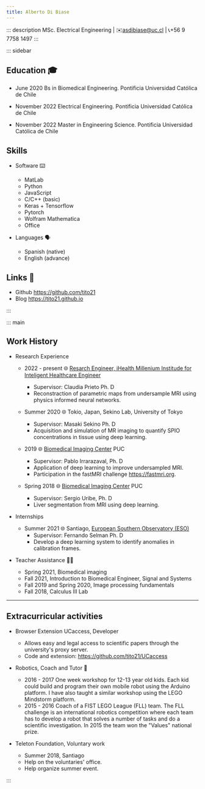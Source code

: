 ```yaml
---
title: Alberto Di Biase
---
```


::: description
MSc. Electrical Engineering | ✉️<asdibiase@uc.cl> | 📞️+56 9 7758 1497
:::

::: sidebar
## Education 🎓️

- June 2020 Bs in Biomedical Engineering. Pontificia Universidad Católica de 
Chile

- November 2022 Electrical Engineering. Pontificia Universidad Católica de Chile

- November 2022 Master in Engineering Science. Pontificia Universidad Católica 
de Chile

## Skills

- Software ⌨️
   + MatLab 
   + Python
   + JavaScript 
   + C/C++ (basic) 
   + Keras + Tensorflow 
   + Pytorch
   + Wolfram Mathematica 
   + Office
    
- Languages 🗣️
   + Spanish (native) 
   + English (advance)

## Links 🔗️
- Github <https://github.com/tito21>
- Blog <https://tito21.github.io>

:::

::: main
## Work History

- Research Experience
   + 2022 - present 🌐️ [Resarch Engineer, iHealth Millenium Institude for 
   Inteligent Healthcare Engineer](http://i-health.cl/)
        + Supervisor: Claudia Prieto Ph. D
        + Reconstraction of parametric maps from undersample MRI using physics 
        informed neural networks.  

   + Summer 2020 🌐️ Tokio, Japan, Sekino Lab, University of Tokyo
        + Supervisor: Masaki Sekino Ph. D
        + Acquisition and simulation of MR imaging to quantify SPIO 
        concentrations in tissue using deep learning.

   + 2019 🌐️ [Biomedical Imaging Center](https://centroimagenesbiomedicas.uc.cl)
   PUC
        + Supervisor: Pablo Irrarazaval, Ph. D
        + Application of deep learning to improve undersampled MRI. 
	    + Participation in the fastMRI challenge 
	    <https://fastmri.org>.

   + Spring 2018 🌐️ [Biomedical Imaging Center](
   https://centroimagenesbiomedicas.uc.cl) PUC
        + Supervisor: Sergio Uribe, Ph. D
        + Liver segmentation from MRI using deep learning.

- Internships
   + Summer 2021 🌐️ Santiago, [European Southern Observatory (ESO)](
   https://www.eso.org)
        + Supervisor: Fernando Selman Ph. D
        + Develop a deep learning system to identify anomalies in calibration 
        frames.

- Teacher Assistance 👨‍🏫️
   + Spring 2021, Biomedical imaging
   + Fall 2021, Introduction to Biomedical Engineer, Signal and Systems
   + Fall 2019 and Spring 2020, Image processing fundamentals
   + Fall 2018, Calculus III Lab

---

## Extracurricular activities

- Browser Extension UCaccess, Developer
   + Allows easy and legal access to scientific papers through the 
     university's proxy server.
   + Code and extension: <https://github.com/tito21/UCaccess>

- Robotics, Coach and Tutor 🤖️
   + 2016 - 2017 One week workshop for 12-13 year old kids. Each kid could 
   build and program their own mobile robot using the Arduino platform. I have
   also taught a similar workshop using the LEGO Mindstorm platform.
  + 2015 - 2016 Coach of a FIST LEGO League (FLL) team. The FLL challenge is
  an international robotics competition where each team has to develop a 
  robot that solves a number of tasks and do a scientific investigation. In 
  2015 the team won the "Values" national prize.

- Teleton Foundation, Voluntary work
   + Summer 2018, Santiago
   +  Help on the voluntaries' office.
   + Help organize summer event.

:::
